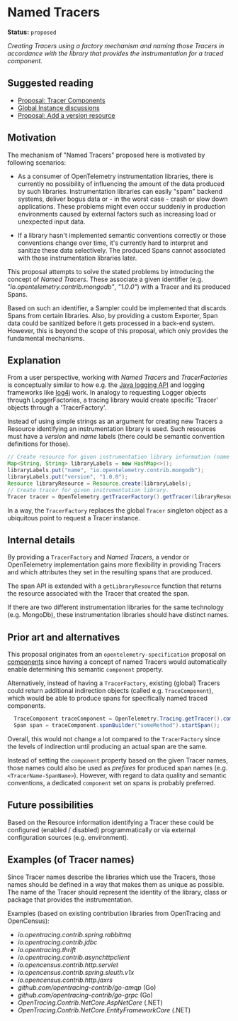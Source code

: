 # Named Tracers

**Status:** `proposed`

_Creating Tracers using a factory mechanism and naming those Tracers in accordance with the library that provides the instrumentation for a traced component._

## Suggested reading

* [Proposal: Tracer Components](https://github.com/open-telemetry/opentelemetry-specification/issues/10)
* [Global Instance discussions](https://github.com/open-telemetry/opentelemetry-specification/labels/global%20instance)
* [Proposal: Add a version resource](https://github.com/open-telemetry/oteps/pull/38)

## Motivation

The mechanism of "Named Tracers" proposed here is motivated by following scenarios:

* As a consumer of OpenTelemetry instrumentation libraries, there is currently no possibility of influencing the amount of the data produced by such libraries. Instrumentation libraries can easily "spam" backend systems, deliver bogus data or - in the worst case - crash or slow down applications. These problems might even occur suddenly in production environments caused by external factors such as increasing load or unexpected input data.

* If a library hasn't implemented semantic conventions correctly or those conventions change over time, it's currently hard to interpret and sanitize these data selectively. The produced Spans cannot associated with those instrumentation libraries later.

This proposal attempts to solve the stated problems by introducing the concept of _Named Tracers_. These associate a given identifier (e.g. _"io.opentelemetry.contrib.mongodb"_, _"1.0.0"_) with a Tracer and its produced Spans.

Based on such an identifier, a Sampler could be implemented that discards Spans from certain libraries. Also, by providing a custom Exporter, Span data could be sanitized before it gets processed in a back-end system. However, this is beyond the scope of this proposal, which only provides the fundamental mechanisms.

## Explanation

From a user perspective, working with *Named Tracers* and *TracerFactories* is conceptually similar to how e.g. the [Java logging API](https://docs.oracle.com/javase/7/docs/api/java/util/logging/Logger.html#getLogger(java.lang.String)) and logging frameworks like [log4j](https://www.slf4j.org/apidocs/org/slf4j/LoggerFactory.html) work. In analogy to requesting Logger objects through LoggerFactories, a tracing library would create specific 'Tracer' objects through a 'TracerFactory'.

Instead of using simple strings as an argument for creating new Tracers a Resource identifying an instrumentation library is used. Such resources must have a _version_ and _name_ labels (there could be semantic convention definitions for those).


```java
// Create resource for given instrumentation library information (name + version)
Map<String, String> libraryLabels = new HashMap<>();
libraryLabels.put("name", "io.opentelemetry.contrib.mongodb");
libraryLabels.put("version", "1.0.0");
Resource libraryResource = Resource.create(libraryLabels);
// Create tracer for given instrumentation library.
Tracer tracer = OpenTelemetry.getTracerFactory().getTracer(libraryResource);
```

In a way, the `TracerFactory` replaces the global `Tracer` singleton object as a ubiquitous point to request a Tracer instance.

## Internal details

By providing a `TracerFactory` and *Named Tracers*, a vendor or OpenTelemetry implementation gains more flexibility in providing Tracers and which attributes they set in the resulting spans that are produced.

The span API is extended with a `getLibraryResource` function that returns the resource associated with the Tracer that created the span.

If there are two different instrumentation libraries for the same technology (e.g. MongoDb), these instrumentation libraries should have distinct names.

## Prior art and alternatives

This proposal originates from an `opentelemetry-specification` proposal on [components](https://github.com/open-telemetry/opentelemetry-specification/issues/10) since having a concept of named Tracers would automatically enable determining this semantic `component` property.


Alternatively, instead of having a `TracerFactory`, existing (global) Tracers could return additional indirection objects (called e.g. `TraceComponent`), which would be able to produce spans for specifically named traced components.

```java
  TraceComponent traceComponent = OpenTelemetry.Tracing.getTracer().componentBuilder(libraryResource);
  Span span = traceComponent.spanBuilder("someMethod").startSpan();
```

Overall, this would not change a lot compared to the `TracerFactory` since the levels of indirection until producing an actual span are the same.

Instead of setting the `component` property based on the given Tracer names, those names could also be used as *prefixes* for produced span names (e.g. `<TracerName-SpanName>`). However, with regard to data quality and semantic conventions, a dedicated `component` set on spans is probably preferred.

## Future possibilities

Based on the Resource information identifying a Tracer these could be configured (enabled / disabled) programmatically or via external configuration sources (e.g. environment).

## Examples (of Tracer names)

Since Tracer names describe the libraries which use the Tracers, those names should be defined in a way that makes them as unique as possible. The name of the Tracer should represent the identity of the library, class or package that provides the instrumentation. 

Examples (based on existing contribution libraries from OpenTracing and OpenCensus):

* _io.opentracing.contrib.spring.rabbitmq_
* _io.opentracing.contrib.jdbc_
* _io.opentracing.thrift_
* _io.opentracing.contrib.asynchttpclient_
* _io.opencensus.contrib.http.servlet_
* _io.opencensus.contrib.spring.sleuth.v1x_
* _io.opencensus.contrib.http.jaxrs_
* _github.com/opentracing-contrib/go-amqp_ (Go)
* _github.com/opentracing-contrib/go-grpc_ (Go)
* _OpenTracing.Contrib.NetCore.AspNetCore_ (.NET)
* _OpenTracing.Contrib.NetCore.EntityFrameworkCore_ (.NET)

